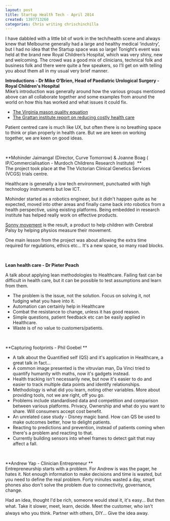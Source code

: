 ```yaml
---
layout: post
title: Startup Health Tech - April 2014
created: 1397713260
categories: Chris writing chrischinchilla
---
```


I have dabbled with a little bit of work in the tech/health scene and always knew that Melbourne generally had a large and healthy medical ‘industry’, but I had no idea that the Startup space was so large! Tonight’s event was held at the brand new Royal Children’s Hospital, which was very shiny, new and welcoming. The crowd was a good mix of clinicians, technical folk and business folk and there were quite a few speakers, so I’ll get on with telling you about them all in my usual very brief manner.

**Introductions - Dr Mike O’Brien, Head of Paediatric Urological Surgery - Royal Children's Hospital**<br />Mike’s introduction was generally around how the various groups mentioned above can all collaborate together and some examples from around the world on how this has worked and what issues it could fix.<ul><li class="p3"><a href="https://www.google.com.au/search?q=Virginia+mason+quality+equation&oq=Virginia+mason+quality+equation&aqs=chrome..69i57.200j0j7&sourceid=chrome&es_sm=91&ie=UTF-8" target="_blank">The Virginia mason quality equation</a></li><li class="p3"><a href="http://grattan.edu.au/publications/reports/post/controlling-costly-care-a-billion-dollar-hospital-opportunity/" target="_blank">The Grattan institute report on reducing costly health care</a></li></ul><p class="p3">Patient centred care is much like UX, but often there is no breathing space to think or plan properly in health care. But we are keen on working together, we are keen on good ideas. <p class="p3"> <p class="p3">**Mohinder Jaimangal (Director, Curve Tomorrow) & Joanne Boag ( IP/Commercialisation - Murdoch Childrens Research Institute)  **<br />The project took place at the The Victorian Clinical Genetics Services (VCGS) trials centre.<p class="p3">Healthcare is generally a low tech environment, punctuated with high technology instruments but low ICT. <p class="p3">Mohinder started as a robotics engineer, but it didn't happen quite as he expected, moved into other areas and finally came back into robotics from a health perspective, using existing platforms. Being embedded in research institute has helped really work on effective products. <p class="p3"><a href="http://www.curvetomorrow.com/portfolio/project-extended/" target="_blank">Sonny movement</a> is the result, a product to help children with Cerebral Palsy by helping physios measure their movement. <p class="p3">One main lesson from the project was about allowing the extra time required for regulations, ethics etc… It's a new space, so many road blocks. <p class="p4"> <p class="p3">**Lean health care - Dr Pieter Peach**<p class="p3">A talk about applying lean methodologies to Healthcare. Failing fast can be difficult in health care, but it can be possible to test assumptions and learn from them. <ul><li class="p3">The problem is the issue, not the solution. Focus on solving it, not fudging what you have into it. </li><li class="p3">Automation can certainly help in Healthcare</li><li class="p3">Combat the resistance to change, unless it has good reason. </li><li class="p3">Simple questions, patient feedback etc can be easily applied in Healthcare.</li><li class="p3">Waste is of no value to customers/patients. </li></ul><p class="p4"> <p class="p3">**Capturing footprints - Phil Goebel **<ul><li class="p3">A talk about the Quantified self (QS) and it's application in Healthcare, a great talk in fact…</li><li class="p3">A common image presented is the vitruvian man, Da Vinci tried to quantify humanity with maths, now it's gadgets instead. </li><li class="p3">Health tracking isn't necessarily new, but now it's easier to do and easier to track multiple data points and identify relationships. </li><li class="p3">Methodology is what did you learn, noting other variables. More about providing tools, not we are right, off you go. </li><li class="p3">Problems include standardised data and competition and comparison between various platforms. Privacy, Ownership and what do you want to share. Will consumers accept cost benefit. </li><li class="p3">An unrelated case study - Disney magic band. How can QS be used to make outcomes better, how to delight patients. </li><li class="p3">Reacting to predictions and prevention, instead of patients coming when there's a problem and reacting to that. </li><li class="p3">Currently building sensors into wheel frames to detect gait that may affect a fall. </li></ul><p class="p3"> <p class="p3">**Andrew Yap - Clinician Entrepreneur **<br />Entrepreneurship starts with a problem. For Andrew is was the pager, he hates it. Not enough information to make decisions and time is wasted, but you need to define the real problem. Forty minutes wasted a day, smart phones also don't solve the problem due to connectivity, governance, change. <p class="p3">Had an idea, thought I'd be rich, someone would steal it, it's easy... But then what. <span class="s1" style="line-height: 1.538em;">Take it slower, meet, learn, decide. Meet the customer, who isn't always who you think. Partner with others, DIY... Give the idea away. 
